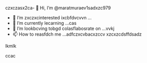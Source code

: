czxczasx2ca- 👋 Hi, I’m @maratmuraev1sadxzc979
- 👀 I’m zxczxcinterested ixcbfdvcvvn ...
- 🌱 I’m currently lecarning ...cas
- 💞️ I’m lookbcving tobgd colasflabosrate on ...vvkj
- 📫 How to reasfdch me ...adfczxcvbacxzccv
xzcxzcdsffdsadz
<!---dsvause itszxc `README.mj;jkb hcxz/` (this file) apfbdpears on your GitHub profile.
You can click the Preview link to take a look at your changes.

sfvcxbcxvcxvsdf
--->lkmlk
ccac
